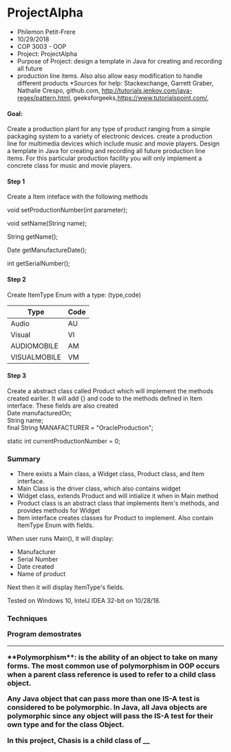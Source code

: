 # ProjectAlpha

 * Philemon Petit-Frere
 * 10/29/2018
 * COP 3003 - OOP
 * Project: ProjectAlpha
 * Purpose of Project: design a template in Java for creating and recording all future
 * production line items. Also also allow easy modification to handle different products
 *Sources for help: Stackexchange, Garrett Graber, Nathalie Crespo, github.com, http://tutorials.jenkov.com/java-regex/pattern.html, geeksforgeeks,https://www.tutorialspoint.com/, 
 
<h4>Goal:</h4>
<p>Create a production plant for any type of product ranging from a simple packaging system to a variety of electronic devices.
create a production line for multimedia devices which include music and movie players.
Design a template in Java for creating and recording all future production line items.  
For this particular production facility you will only implement a concrete class for music and movie players.</p>
<h4>Step 1</h4>
<p>Create a Item inteface with the following methods

  void setProductionNumber(int parameter);

  void setName(String name);

  String getName();

  Date getManufactureDate();

  int getSerialNumber();</p></p>
  <h4>Step 2</h4>
Create ItemType Enum with a type: (type,code)

  Type | Code
------------ | -------------
Audio | AU
Visual | VI
  AUDIOMOBILE| AM
  VISUALMOBILE|VM
  
  <h4>Step 3</h4>
  <p>Create a abstract class called Product which will implement the methods created earlier. It will add {} and code to the methods defined in Item interface. These fields are also created
  <br>
  Date manufacturedOn;<br> 
  String name;<br>
  final String MANAFACTURER = "OracleProduction";<br>

  static int currentProductionNumber = 0;

<h3> Summary </h3>

* There exists a Main class, a Widget class, Product class, and Item interface.
* Main Class is the driver class, which also contains widget
* Widget class, extends Product and will intialize it when in Main method
* Product class is an abstract class that implements Item's methods, and provides methods for Widget
* Item interface creates classes for Product to implement. Also contain ItemType Enum with fields.

When user runs Main(), it will display:

* Manufacturer
* Serial Number
* Date created
* Name of product

Next then it will display ItemType's fields.

Tested on Windows 10, IntelJ IDEA 32-bit on 10/28/18.

</p>

<h3>Techniques
 <p>Program demostrates <hr> 
 **Polymorphism**: is the ability of an object to take on many forms. The most common use of polymorphism in OOP occurs when a parent class reference is used to refer to a child class object.

Any Java object that can pass more than one IS-A test is considered to be polymorphic. In Java, all Java objects are polymorphic since any object will pass the IS-A test for their own type and for the class Object.

In this project, Chasis is a child class of __




